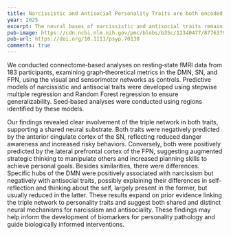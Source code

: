 ```yaml
---
title: Narcissistic and Antisocial Personality Traits are both encoded in the Triple Network- Connectomics evidence
year: 2025
excerpt: The neural bases of narcissistic and antisocial traits remain under debate. A key question is whether these traits are encoded within the triple network—comprising the default mode (DMN), salience (SN), and fronto‐parietal (FPN) networks—and whether they impact these networks similarly.
pub-image: https://cdn.ncbi.nlm.nih.gov/pmc/blobs/b35c/12340477/877637990642/PSYP-62-e70130-g001.jpg
pub-url: https://doi.org/10.1111/psyp.70130
comments: true
---
```


We conducted connectome‐based analyses on resting‐state fMRI data from 183 participants, examining graph‐theoretical metrics in the DMN, SN, and FPN, using the visual and sensorimotor networks as controls. Predictive models of narcissistic and antisocial traits were developed using stepwise multiple regression and Random Forest regression to ensure generalizability. Seed‐based analyses were conducted using regions identified by these models.

Our findings revealed clear involvement of the triple network in both traits, supporting a shared neural substrate. Both traits were negatively predicted by the anterior cingulate cortex of the SN, reflecting reduced danger awareness and increased risky behaviors. Conversely, both were positively predicted by the lateral prefrontal cortex of the FPN, suggesting augmented strategic thinking to manipulate others and increased planning skills to achieve personal goals. Besides similarities, there were differences. Specific hubs of the DMN were positively associated with narcissism but negatively with antisocial traits, possibly explaining their differences in self-reflection and thinking about the self, largely present in the former, but usually reduced in the latter. These results expand on prior evidence linking the triple network to personality traits and suggest both shared and distinct neural mechanisms for narcissism and antisociality. These findings may help inform the development of biomarkers for personality pathology and guide biologically informed interventions.
